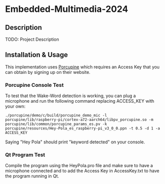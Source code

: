 # Embedded-Multimedia-2024

## Description
TODO: Project Description

## Installation & Usage

This implementation uses [Porcupine](https://github.com/Picovoice/porcupine) which requires an Access Key that you can obtain by signing up on their website. 


### Porcupine Console Test
To test that the Wake-Word detection is working, you can plug a microphone and run the following command replacing ACCESS_KEY with your own:

```
./porcupine/demo/c/build/porcupine_demo_mic -l porcupine/lib/raspberry-pi/cortex-a72-aarch64/libpv_porcupine.so -m porcupine/lib/common/porcupine_params_es.pv -k porcupine/resources/Hey-Pola_es_raspberry-pi_v3_0_0.ppn -t 0.5 -d 1 -a ACCESS_KEY

```

Saying "Hey Pola" should print "keyword detected" on your console.

### Qt Program Test
Compile the program using the HeyPola.pro file and make sure to have a microphone connected and to add the Access Key in AccessKey.txt to have the program running in Qt.

